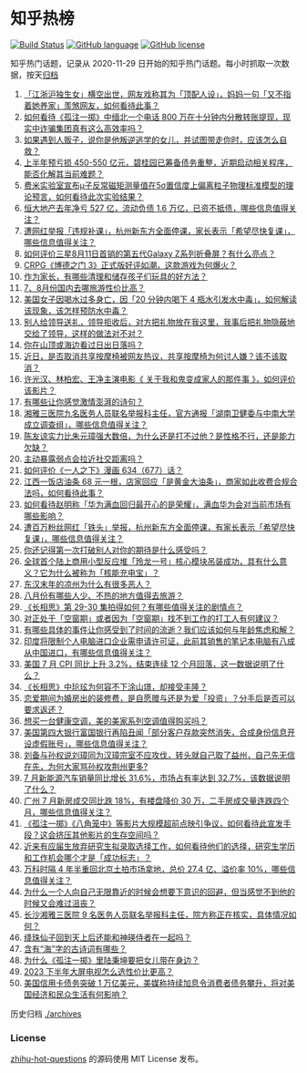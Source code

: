# 知乎热榜
[![Build Status](https://github.com/ToWeLong/zhihu-hot-questions/workflows/CI/badge.svg)](https://github.com/ToWeLong/zhihu-hot-questions/actions)
[![GitHub language](https://img.shields.io/badge/language-golang-orange.svg)](https://golang.org/)
[![GitHub license](https://img.shields.io/github/license/ToWeLong/zhihu-hot-questions)](https://github.com/ToWeLong/zhihu-hot-questions/blob/main/LICENSE)

知乎热门话题，记录从 2020-11-29 日开始的知乎热门话题。每小时抓取一次数据，按天[归档](./archives)

<!-- BEGIN -->

1. [「江浙沪独生女」横空出世，网友戏称其为「顶配人设」，妈妈一句「又不指着她养家」羡煞网友，如何看待此事？](https://www.zhihu.com/question/616588055)
1. [如何看待《孤注一掷》中缅北一个电话 800 万在十分钟内分散转账提现，现实中诈骗集团真有这么高效率吗？](https://www.zhihu.com/question/616192263)
1. [如果遇到人贩子，说你是他叛逆逃学的女儿，并试图带走你时，应该怎么自救？](https://www.zhihu.com/question/616034733)
1. [上半年预亏损 450-550 亿元，碧桂园已筹备债务重整，近期启动相关程序，能否化解其当前难题？](https://www.zhihu.com/question/616735161)
1. [费米实验室宣布μ子反常磁矩测量值在5σ置信度上偏离粒子物理标准模型的理论预言，如何看待此次实验结果？](https://www.zhihu.com/question/616706402)
1. [恒大地产去年净亏 527 亿，流动负债 1.6 万亿，已资不抵债，哪些信息值得关注？](https://www.zhihu.com/question/616734762)
1. [遭网红举报「违规补课」，杭州新东方全面停课，家长表示「希望尽快复课」，哪些信息值得关注？](https://www.zhihu.com/question/616569960)
1. [如何评价三星8月11日首销的第五代Galaxy Z系列折叠屏？有什么亮点？](https://www.zhihu.com/question/616613874)
1. [CRPG《博德之门 3》正式版好评如潮，这款游戏为何爆火？](https://www.zhihu.com/question/615580154)
1. [作为家长，有哪些清理和储存孩子们玩具的好方法？](https://www.zhihu.com/question/616503017)
1. [7、8月份国内去哪旅游性价比高？](https://www.zhihu.com/question/611301406)
1. [美国女子因喝水过多身亡，因「20 分钟内喝下 4 瓶水引发水中毒」，如何解读该现象，该怎样预防水中毒？](https://www.zhihu.com/question/616184443)
1. [别人给领导送礼，领导拒收后，对方把礼物放在我这里，我事后把礼物隐蔽地交给了领导，这样的做法对不对？](https://www.zhihu.com/question/615964266)
1. [你在山顶或海边看过日出日落吗？](https://www.zhihu.com/question/616311228)
1. [近日，是否取消共享按摩椅被网友热议，共享按摩椅为何讨人嫌？该不该取消？](https://www.zhihu.com/question/616559905)
1. [许光汉、林柏宏、王净主演电影《 关于我和鬼变成家人的那件事 》，如何评价该影片？](https://www.zhihu.com/question/579439752)
1. [有哪些让你感觉激情澎湃的诗句？](https://www.zhihu.com/question/616199899)
1. [湘雅三医院九名医务人员联名举报科主任，官方通报「湖南卫健委与中南大学成立调查组」，哪些信息值得关注？](https://www.zhihu.com/question/616558620)
1. [陈友谅实力比朱元璋强大数倍，为什么还是打不过他？是性格不行，还是能力欠缺？](https://www.zhihu.com/question/588838528)
1. [主动暴露弱点会拉近社交距离吗？](https://www.zhihu.com/question/615962341)
1. [如何评价《一人之下》漫画 634（677）话？](https://www.zhihu.com/question/616705458)
1. [江西一饭店油条 68 元一根，店家回应「是黄金大油条」，商家如此收费合规合法吗，如何看待此事？](https://www.zhihu.com/question/616060943)
1. [如何看待赵明称「华为满血回归最开心的是荣耀」，满血华为会对当前市场有哪些影响？](https://www.zhihu.com/question/616614286)
1. [遭百万粉丝网红「铁头」举报，杭州新东方全面停课，有家长表示「希望尽快复课」，哪些信息值得关注？](https://www.zhihu.com/question/616590330)
1. [你还记得第一次打破别人对你的期待是什么感受吗？](https://www.zhihu.com/question/615961607)
1. [全球首个陆上商用小型反应堆「玲龙一号」核心模块吊装成功，具有什么意义？它为什么被称为「核能充电宝」？](https://www.zhihu.com/question/616216693)
1. [东汉末年的凉州为什么有很多恶人？](https://www.zhihu.com/question/610407930)
1. [八月份有哪些人少、不热的地方值得去旅游？](https://www.zhihu.com/question/613386715)
1. [《长相思》第 29-30 集拍得如何？有哪些值得关注的剧情点？](https://www.zhihu.com/question/616561550)
1. [对正处于「空窗期」或者因为「空窗期」找不到工作的打工人有何建议？](https://www.zhihu.com/question/616748194)
1. [有哪些具体的事件让你感受到了时间的流逝？我们应该如何与年龄焦虑和解？](https://www.zhihu.com/question/615962472)
1. [印度将限制个人电脑进口企业需申请许可证，此前其销售的笔记本电脑有八成从中国进口，有哪些信息值得关注？](https://www.zhihu.com/question/616198116)
1. [美国 7 月 CPI 同比上升 3.2%，结束连续 12 个月回落，这一数据说明了什么？](https://www.zhihu.com/question/616661815)
1. [《长相思》中玱玹为何容不下涂山璟，却接受丰隆？](https://www.zhihu.com/question/616313972)
1. [恋爱期间为婚房出的装修费，是自愿赠与还是为爱「投资」？分手后是否可以要求返还？](https://www.zhihu.com/question/616566996)
1. [想买一台健康空调，美的美家系列空调值得购买吗？](https://www.zhihu.com/question/616574212)
1. [美国第四大银行富国银行再陷丑闻「部分客户存款突然消失，合成身份信息开设虚假账号」，哪些信息值得关注？](https://www.zhihu.com/question/616302044)
1. [刘备与孙权说刘璋同为汉璋宗室不应攻伐，转头就自己取了益州，自己先无信在先，为何大家骂孙权攻荆州更多?](https://www.zhihu.com/question/616361714)
1. [7 月新能源汽车销量同比增长 31.6%，市场占有率达到 32.7%，该数据说明了什么？](https://www.zhihu.com/question/616593875)
1. [广州 7 月新房成交同比跌 18%，有楼盘降价 30 万，二手房成交量连跌四个月，哪些信息值得关注？](https://www.zhihu.com/question/616737113)
1. [《孤注一掷》《八角笼中》等影片大规模超前点映引争议，如何看待此宣发手段？这会挤压其他影片的生存空间吗？](https://www.zhihu.com/question/616565669)
1. [近来有应届生放弃研究生拟录取选择工作，如何看待他们的选择，研究生学历和工作机会哪个才是「成功标志」？](https://www.zhihu.com/question/616564552)
1. [万科时隔 4 年半重回北京土拍市场拿地，总价 27.4 亿、溢价率 10%，哪些信息值得关注？](https://www.zhihu.com/question/616437144)
1. [为什么一个人向自己无限靠近的时候会想要下意识的回避，但当感觉不到他的时候又会难过沮丧？](https://www.zhihu.com/question/614760846)
1. [长沙湘雅三医院 9 名医务人员联名举报科主任，院方称正在核实，具体情况如何？](https://www.zhihu.com/question/616561816)
1. [绛珠仙子回到天上后还能和神瑛侍者在一起吗？](https://www.zhihu.com/question/602741327)
1. [含有“海”字的古诗词有哪些？](https://www.zhihu.com/question/616607858)
1. [为什么《孤注一掷》里陆秉坤要把女儿带在身边？](https://www.zhihu.com/question/615971726)
1. [2023 下半年⼤屏电视怎么选性价⽐更⾼？](https://www.zhihu.com/question/616561525)
1. [美国信用卡债务突破 1 万亿美元，美媒称持续加息令消费者债务攀升，将对美国经济和民众生活有何影响？](https://www.zhihu.com/question/616574734)

<!-- END -->

历史归档 [./archives](./archives)


### License
[zhihu-hot-questions](https://github.com/towelong/zhihu-hot-questions) 的源码使用 MIT License 发布。